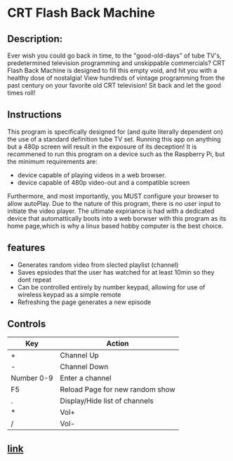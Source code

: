 # CRT Flash Back Machine
## Description:  


Ever wish you could go back in time, to the "good-old-days" of tube TV's, predetermined television programming and unskippable commercials? CRT Flash Back Machine is designed to fill this empty void, and hit you with a healthy dose of nostalgia! View hundreds of vintage programming from the past century on your favorite old CRT television! Sit back and let the good times roll!

## Instructions
This program is specifically designed for (and quite literally dependent on) the use of a standard definition tube TV set. Running this app on anything but a 480p screen will result in the exposure of its deception! It is recommened to run this program on a device such as the Raspberry Pi, but the minimum requirements are:

- device capable of playing videos in a web browser.
- device capable of 480p video-out and a compatible screen

Furthermore, and most importantly, you MUST configure your browser to allow autoPlay. Due to the nature of this program, there is no user input to initiate the video player. The ultimate expiriance is had with a dedicated device that automattically boots into a web borwser with this program as its home page,which is why a linux based hobby computer is the best choice.

## features

- Generates random video from slected playlist (channel)
- Saves epsiodes that the user has watched for at least 10min so they dont repeat
- Can be controlled entirely by number keypad, allowing for use of wireless keypad as a simple remote
- Refreshing the page generates a new episode


## Controls
| Key  |Action   |
| ------------ | ------------ |
|  + |   Channel Up |
|  - |  Channel Down  |
| Number 0-9  |  Enter a channel  |
|  F5 | Reload Page for new random show  |
|  . | Display/Hide list of channels  |
|  *    |Vol+|
|  /   |Vol-|





## [link](https://chriskurz098.github.io/80sGameshowPlayer/)
